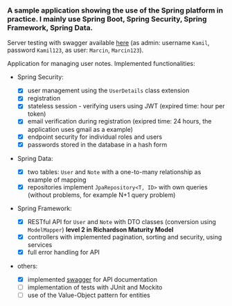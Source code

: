 ### A sample application showing the use of the Spring platform in practice. I mainly use Spring Boot, Spring Security, Spring Framework, Spring Data.

Server testing with swagger available [here](https://web-notes-example.herokuapp.com/swagger-ui.html) (as admin: username `Kamil`, password `Kamil123`, as user: `Marcin`, `Marcin123`).

Application for managing user notes. Implemented functionalities:

- Spring Security:
  
  - [x] user management using the `UserDetails` class extension
  - [x] registration
  - [x] stateless session - verifying users using JWT (expired time: hour per token)
  - [x] email verification during registration (exipred time: 24 hours, the application uses gmail as a example)
  - [x] endpoint security for individual roles and users
  - [x] passwords stored in the database in a hash form

- Spring Data:

  - [x] two tables: `User` and `Note` with a one-to-many relationship as example of mapping
  - [x] repositories implement `JpaRepository<T, ID>` with own queries (without problems, for example N+1 query problem)

- Spring Framework:

  - [x] RESTful API for `User` and `Note` with DTO classes (conversion using `ModelMapper`) **level 2 in Richardson Maturity Model**
  - [x] controllers with implemented pagination, sorting and security, using services
  - [x] full error handling for API

- others:

  - [x] implemented [swagger](https://swagger.io/) for API documentation
  - [ ] implementation of tests with JUnit and Mockito
  - [ ] use of the Value-Object pattern for entities
